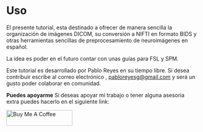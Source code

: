 # Uso

El presente tutorial, esta destinado a ofrecer de manera sencilla la organización de imágenes DICOM, su conversión a NIFTI en formato BIDS y otras herramientas sencillas de preprocesamiento de neuroimágenes en español.

La idea es poder en el futuro contar con unas guías para FSL y SPM.

Este tutorial es desarrollado por Pablo Reyes en su tiempo libre. Si desea contribuir escribe al correo electrónico , [pabloreyesg@gmail.com](mailto:pabloreyesg@gmail.com) y será un gusto poder colaborar en comunidad.


**Puedes apoyarme**
Si deseas apoyar mi trabajo o tener alguna asesoria extra puedes hacerlo en el siguiente link:

<a href="https://www.buymeacoffee.com/pabloreyesg" target="_blank"><img src="https://cdn.buymeacoffee.com/buttons/default-orange.png" alt="Buy Me A Coffee" height="41" width="174"></a>
